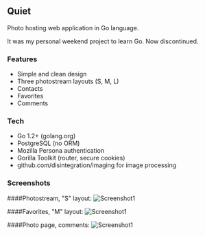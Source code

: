 ## Quiet

Photo hosting web application in Go language. 

It was my personal weekend project to learn Go. Now discontinued.

### Features
- Simple and clean design
- Three photostream layouts (S, M, L)
- Contacts
- Favorites
- Comments

### Tech
- Go 1.2+ (golang.org)
- PostgreSQL (no ORM)
- Mozilla Persona authentication 
- Gorilla Toolkit (router, secure cookies)
- github.com/disintegration/imaging for image processing

### Screenshots

####Photostream, "S" layout:
![Screenshot1](https://raw.github.com/disintegration/quiet/master/screenshots/photostream_s.png)

####Favorites, "M" layout:
![Screenshot1](https://raw.github.com/disintegration/quiet/master/screenshots/favorites_m.png)

####Photo page, comments:
![Screenshot1](https://raw.github.com/disintegration/quiet/master/screenshots/photo.png)
